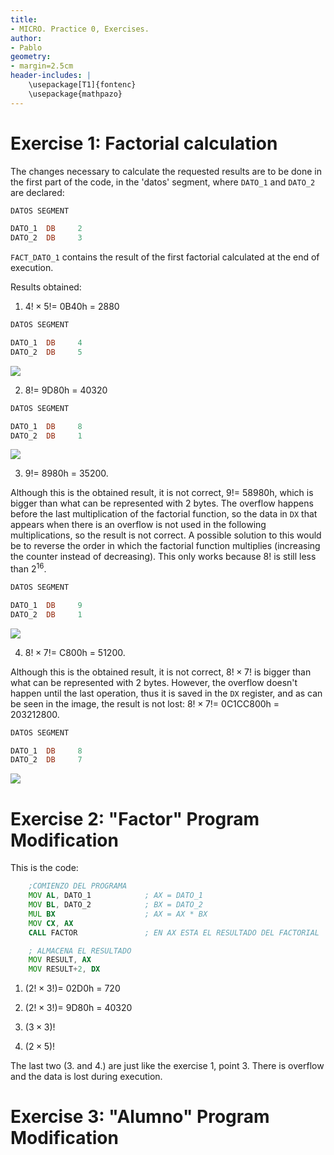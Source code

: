 ```yaml
---
title:
- MICRO. Practice 0, Exercises.
author:
- Pablo
geometry:
- margin=2.5cm
header-includes: |
    \usepackage[T1]{fontenc}
    \usepackage{mathpazo}
---
```


# Exercise 1: Factorial calculation

The changes necessary to calculate the requested results are to be done in the first part of the code, in the 'datos' segment, where `DATO_1` and `DATO_2` are declared:

```asm
DATOS SEGMENT 

DATO_1  DB     2
DATO_2  DB     3
```

`FACT_DATO_1` contains the result of the first factorial calculated at the end of execution.

Results obtained:

1. $4!\times 5! =$ 0B40h = 2880

```asm
DATOS SEGMENT 

DATO_1  DB     4
DATO_2  DB     5
```
 
![](../img/e1.1)


2. $8! =$ 9D80h = 40320

```asm
DATOS SEGMENT 

DATO_1  DB     8
DATO_2  DB     1
```
 
![](../img/e1.2)

3. $9! =$ 8980h = 35200. 

Although this is the obtained result, it is not correct, $9!=$ 58980h, which is bigger than what can be represented with 2 bytes. The overflow happens before the last multiplication of the factorial function, so the data in `DX` that appears when there is an overflow is not used in the following multiplications, so the result is not correct. A possible solution to this would be to reverse the order in which the factorial function multiplies (increasing the counter instead of decreasing). This only works because 8! is still less than $2^{16}$.
 
 ```asm
DATOS SEGMENT 

DATO_1  DB     9
DATO_2  DB     1
```
 
![](../img/e1.3)

4. $8!\times 7! =$ C800h = 51200.

Although this is the obtained result, it is not correct, $8!\times 7!$ is bigger than what can be represented with 2 bytes. However, the overflow doesn't happen until the last operation, thus it is saved in the `DX` register, and as can be seen in the image, the result is not lost:
$8!\times 7! =$ 0C1CC800h = 203212800.
 
```asm
DATOS SEGMENT 

DATO_1  DB     8
DATO_2  DB     7
```
 
![](../img/e1.4)

# Exercise 2: "Factor" Program Modification

This is the code:

```asm
    ;COMIENZO DEL PROGRAMA 
    MOV AL, DATO_1 			  ; AX = DATO_1
	MOV BL, DATO_2			  ;	BX = DATO_2
	MUL BX					  ; AX = AX * BX
	MOV CX, AX
    CALL FACTOR 			  ; EN AX ESTA EL RESULTADO DEL FACTORIAL

    ; ALMACENA EL RESULTADO 
    MOV RESULT, AX 
    MOV RESULT+2, DX
```

1. $(2!\times 3!)=$ 02D0h = 720

2. $(2!\times 3!)=$ 9D80h = 40320

3. $(3\times 3)!$

4. $(2\times 5)!$

The last two (3. and 4.) are just like the exercise 1, point 3. There is overflow and the data is lost during execution.

# Exercise 3: "Alumno" Program Modification 